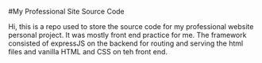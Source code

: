 #My Professional Site Source Code

Hi, this is a repo used to store the source code for my professional website personal project. It was mostly front end practice for me.
The framework consisted of expressJS on the backend for routing and serving the html files and vanilla HTML and CSS on teh front end.
